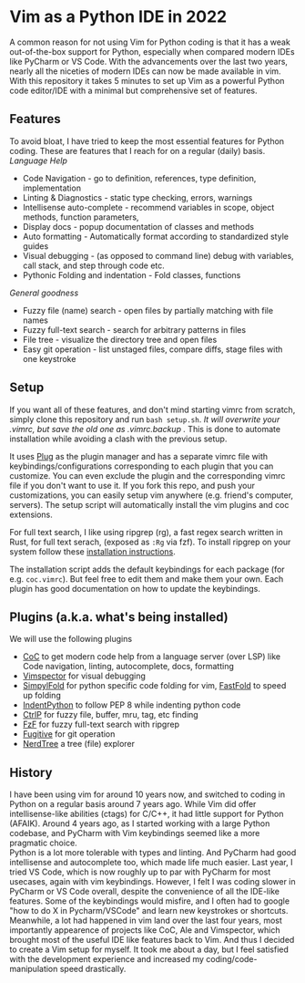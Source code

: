 # Vim as a Python IDE in 2022

A common reason for not using Vim for Python coding is that it has a weak out-of-the-box support for Python, especially when compared modern IDEs like PyCharm or VS Code. 
With the advancements over the last two years, nearly all the niceties of modern IDEs can now be made available in vim. 
With this repository it takes 5 minutes to set up Vim as a powerful Python code editor/IDE with a minimal but comprehensive set of features.

## Features 
To avoid bloat, I have tried to keep the most essential features for Python coding. 
These are features that I reach for on a regular (daily) basis. 
*Language Help*
- Code Navigation - go to definition, references, type definition, implementation
- Linting & Diagnostics - static type checking, errors, warnings
- Intellisense auto-complete - recommend variables in scope, object methods, function parameters, 
- Display docs - popup documentation of classes and methods
- Auto formatting - Automatically format according to standardized style guides
- Visual debugging - (as opposed to command line) debug with variables, call stack, and step through code etc. 
- Pythonic Folding and indentation - Fold classes, functions

*General goodness*
- Fuzzy file (name) search - open files by partially matching with file names
- Fuzzy full-text search - search for arbitrary patterns in files
- File tree - visualize the directory tree and open files
- Easy git operation - list unstaged files, compare diffs, stage files with one keystroke

## Setup
If you want all of these features, and don't mind starting vimrc from scratch, simply clone this repository and run `bash setup.sh`. *It will overwrite your .vimrc, but save the old one as .vimrc.backup .* This is done to automate installation while avoiding a clash with the previous setup. 

It uses [Plug](https://raw.githubusercontent.com/junegunn/vim-plug/master/plug.vim) as the plugin manager and has a separate vimrc file with keybindings/configurations corresponding to each plugin that you can customize. You can even exclude the plugin and the corresponding vimrc file if you don't want to use it. If you fork this repo, and push your customizations, you can easily setup vim anywhere (e.g. friend's computer, servers). The setup script will automatically install the vim plugins and coc extensions.

For full text search, I like using ripgrep (rg), a fast regex search written in Rust, for full text serach, (exposed as `:Rg` via fzf). To install ripgrep on your system follow these [installation instructions](https://github.com/BurntSushi/ripgrep#installation).

The installation script adds the default keybindings for each package (for e.g. `coc.vimrc`). But feel free to edit them and make them your own. Each plugin has good documentation on how to update the keybindings.

## Plugins (a.k.a. what's being installed)
We will use the following plugins 
- [CoC](https://github.com/neoclide/coc.nvim) to get modern code help from a language server (over LSP) like Code navigation, linting, autocomplete, docs, formatting
- [Vimspector](https://github.com/puremourning/vimspector) for visual debugging
- [SimpylFold](https://github.com/tmhedberg/SimpylFold) for python specific code folding for vim, [FastFold](https://github.com/Konfekt/FastFold) to speed up folding
- [IndentPython](https://www.vim.org/scripts/script.php?script_id=974) to follow PEP 8 while indenting python code
- [CtrlP](https://github.com/kien/ctrlp.vim) for fuzzy file, buffer, mru, tag, etc finding
- [FzF](https://github.com/junegunn/fzf) for fuzzy full-text search with ripgrep
- [Fugitive](https://github.com/tpope/vim-fugitive) for git operation
- [NerdTree](https://github.com/preservim/nerdtree) a tree (file) explorer

## History
I have been using vim for around 10 years now, and switched to coding in Python on a regular basis around 7 years ago. 
While Vim did offer intellisense-like abilities (ctags) for C/C++, it had little support for Python (AFAIK).
Around 4 years ago, as I started working with a large Python codebase, and PyCharm with Vim keybindings seemed like a more pragmatic choice.  
Python is a lot more tolerable with types and linting. And PyCharm had good intellisense and autocomplete too, which made life much easier. 
Last year, I tried VS Code, which is now roughly up to par with PyCharm for most usecases, again with vim keybindings. 
However, I felt I was coding slower in PyCharm or VS Code overall, despite the convenience of all the IDE-like features. 
Some of the keybindings would misfire, and I often had to google "how to do X in Pycharm/VSCode" and learn new keystrokes or shortcuts. 
Meanwhile, a lot had happened in vim land over the last four years, most importantly appearence of projects like CoC, Ale and Vimspector, 
which brought most of the useful IDE like features back to Vim. And thus I decided to create a Vim setup for myself. 
It took me about a day, but I feel satisfied with the development experience and increased my coding/code-manipulation speed drastically. 
